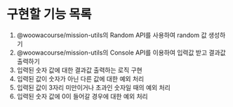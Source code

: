 # 구현할 기능 목록

1. @woowacourse/mission-utils의 Random API를 사용하여 random 값 생성하기
2. @woowacourse/mission-utils의 Console API를 이용하여 입력값 받고 결과값 출력하기
3. 입력된 숫자 값에 대한 결과값 출력하는 로직 구현
4. 입력된 값이 숫자가 아닌 다른 값에 대한 예외 처리
5. 입력된 값이 3자리 미만이거나 초과인 숫자일 때의 예외 처리
6. 입력된 숫자 값에 0이 들어갈 경우에 대한 예외 처리

